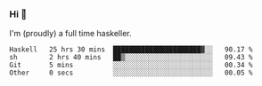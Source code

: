 ### Hi 👋

I'm (proudly) a full time haskeller.

<!--START_SECTION:waka-->

```text
Haskell   25 hrs 30 mins  ██████████████████████▓░░   90.17 %
sh        2 hrs 40 mins   ██▒░░░░░░░░░░░░░░░░░░░░░░   09.43 %
Git       5 mins          ░░░░░░░░░░░░░░░░░░░░░░░░░   00.34 %
Other     0 secs          ░░░░░░░░░░░░░░░░░░░░░░░░░   00.05 %
```

<!--END_SECTION:waka-->
